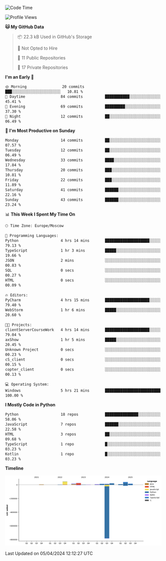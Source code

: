 <!--START_SECTION:waka-->
![Code Time](http://img.shields.io/badge/Code%20Time-247%20hrs%2050%20mins-blue)

![Profile Views](http://img.shields.io/badge/Profile%20Views-0-blue)

**🐱 My GitHub Data** 

> 📦 22.3 kB Used in GitHub's Storage 
 > 
> 🚫 Not Opted to Hire
 > 
> 📜 11 Public Repositories 
 > 
> 🔑 17 Private Repositories 
 > 
**I'm an Early 🐤** 

```text
🌞 Morning                20 commits          ███░░░░░░░░░░░░░░░░░░░░░░   10.81 % 
🌆 Daytime                84 commits          ███████████░░░░░░░░░░░░░░   45.41 % 
🌃 Evening                69 commits          █████████░░░░░░░░░░░░░░░░   37.30 % 
🌙 Night                  12 commits          ██░░░░░░░░░░░░░░░░░░░░░░░   06.49 % 
```
📅 **I'm Most Productive on Sunday** 

```text
Monday                   14 commits          ██░░░░░░░░░░░░░░░░░░░░░░░   07.57 % 
Tuesday                  12 commits          ██░░░░░░░░░░░░░░░░░░░░░░░   06.49 % 
Wednesday                33 commits          ████░░░░░░░░░░░░░░░░░░░░░   17.84 % 
Thursday                 20 commits          ███░░░░░░░░░░░░░░░░░░░░░░   10.81 % 
Friday                   22 commits          ███░░░░░░░░░░░░░░░░░░░░░░   11.89 % 
Saturday                 41 commits          ██████░░░░░░░░░░░░░░░░░░░   22.16 % 
Sunday                   43 commits          ██████░░░░░░░░░░░░░░░░░░░   23.24 % 
```


📊 **This Week I Spent My Time On** 

```text
🕑︎ Time Zone: Europe/Moscow

💬 Programming Languages: 
Python                   4 hrs 14 mins       ████████████████████░░░░░   79.13 % 
TypeScript               1 hr 3 mins         █████░░░░░░░░░░░░░░░░░░░░   19.66 % 
JSON                     2 mins              ░░░░░░░░░░░░░░░░░░░░░░░░░   00.83 % 
SQL                      0 secs              ░░░░░░░░░░░░░░░░░░░░░░░░░   00.27 % 
HTML                     0 secs              ░░░░░░░░░░░░░░░░░░░░░░░░░   00.09 % 

🔥 Editors: 
PyCharm                  4 hrs 15 mins       ████████████████████░░░░░   79.40 % 
WebStorm                 1 hr 6 mins         █████░░░░░░░░░░░░░░░░░░░░   20.60 % 

🐱‍💻 Projects: 
clientServerCourseWork   4 hrs 14 mins       ████████████████████░░░░░   79.04 % 
axShow                   1 hr 5 mins         █████░░░░░░░░░░░░░░░░░░░░   20.45 % 
Unknown Project          0 secs              ░░░░░░░░░░░░░░░░░░░░░░░░░   00.23 % 
cS_client                0 secs              ░░░░░░░░░░░░░░░░░░░░░░░░░   00.15 % 
copter_client            0 secs              ░░░░░░░░░░░░░░░░░░░░░░░░░   00.13 % 

💻 Operating System: 
Windows                  5 hrs 21 mins       █████████████████████████   100.00 % 
```

**I Mostly Code in Python** 

```text
Python                   18 repos            ███████████████░░░░░░░░░░   58.06 % 
JavaScript               7 repos             ██████░░░░░░░░░░░░░░░░░░░   22.58 % 
HTML                     3 repos             ██░░░░░░░░░░░░░░░░░░░░░░░   09.68 % 
TypeScript               1 repo              █░░░░░░░░░░░░░░░░░░░░░░░░   03.23 % 
Kotlin                   1 repo              █░░░░░░░░░░░░░░░░░░░░░░░░   03.23 % 
```



**Timeline**

![Lines of Code chart](https://raw.githubusercontent.com/adlemx/adlemx/main/assets/bar_graph.png)


 Last Updated on 05/04/2024 12:12:27 UTC
<!--END_SECTION:waka-->
